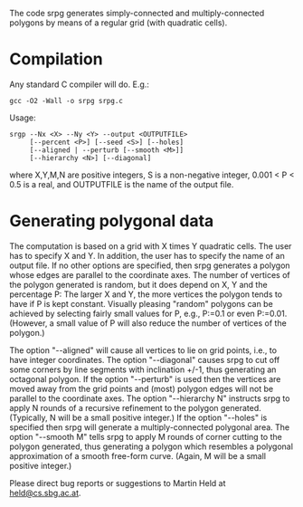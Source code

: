 The code srpg generates simply-connected and multiply-connected polygons by
means of a regular grid (with quadratic cells).

# Compilation

Any standard C compiler will do. E.g.:

    gcc -O2 -Wall -o srpg srpg.c

Usage:

    srgp --Nx <X> --Ny <Y> --output <OUTPUTFILE>
         [--percent <P>] [--seed <S>] [--holes]
         [--aligned | --perturb [--smooth <M>]]
         [--hierarchy <N>] [--diagonal]

where X,Y,M,N are positive integers, S is a non-negative integer,
0.001 < P < 0.5 is a real, and OUTPUTFILE is the name of the output file.

# Generating polygonal data

The computation is based on a grid with X times Y quadratic cells. The user
has to specify X and Y. In addition, the user has to specify the name of an
output file. If no other options are specified, then srpg generates a polygon
whose edges are parallel to the coordinate axes. The number of vertices of the
polygon generated is random, but it does depend on X, Y and the percentage P:
The larger X and Y, the more vertices the polygon tends to have if P is kept
constant. Visually pleasing "random" polygons can be achieved by selecting
fairly small values for P, e.g., P:=0.1 or even P:=0.01. (However, a small
value of P will also reduce the number of vertices of the polygon.)

The option "--aligned" will cause all vertices to lie on grid points, i.e., to
have integer coordinates. The option "--diagonal" causes srpg to cut off some
corners by line segments with inclination +/-1, thus generating an octagonal
polygon. If the option "--perturb" is used then the vertices are moved away
from the grid points and (most) polygon edges will not be parallel to the
coordinate axes. The option "--hierarchy N" instructs srpg to apply N rounds
of a recursive refinement to the polygon generated. (Typically, N will be a
small positive integer.) If the option "--holes" is specified then srpg will
generate a multiply-connected polygonal area. The option "--smooth M" tells
srpg to apply M rounds of corner cutting to the polygon generated, thus
generating a polygon which resembles a polygonal approximation of a smooth
free-form curve. (Again, M will be a small positive integer.)

Please direct bug reports or suggestions to Martin Held at held@cs.sbg.ac.at.

